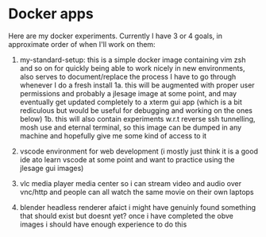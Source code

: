 # Docker apps

Here are my docker experiments. Currently I have 3 or 4 goals, in approximate order of when I'll work on them:

1. my-standard-setup: this is a simple docker image containing vim zsh and so on for quickly being able to work nicely in new environments, also serves to document/replace the process I have to go through whenever I do a fresh install
1a. this will be augmented with proper user permissions and probably a jlesage image at some point, and may eventually get updated completely to a xterm gui app (which is a bit rediculous but would be useful for debugging and working on the ones below)
1b. this will also contain experiments w.r.t reverse ssh tunnelling, mosh use and eternal terminal, so this image can be dumped in any machine and hopefully give me some kind of access to it

2. vscode environment for web development (i mostly just think it is a good ide ato learn vscode at some point and want to practice using the jlesage gui images)

3. vlc media player media center so i can stream video and audio over vnc/http and people can all watch the same movie on their own laptops

4. blender headless renderer afaict i might have genuinly found something that should exist but doesnt yet? once i have completed the obve images i should have enough experience to do this
